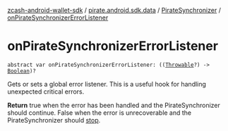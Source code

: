 [zcash-android-wallet-sdk](../../index.md) / [pirate.android.sdk.data](../index.md) / [PirateSynchronizer](index.md) / [onPirateSynchronizerErrorListener](./on-synchronizer-error-listener.md)

# onPirateSynchronizerErrorListener

`abstract var onPirateSynchronizerErrorListener: ((`[`Throwable`](https://kotlinlang.org/api/latest/jvm/stdlib/kotlin/-throwable/index.html)`?) -> `[`Boolean`](https://kotlinlang.org/api/latest/jvm/stdlib/kotlin/-boolean/index.html)`)?`

Gets or sets a global error listener. This is a useful hook for handling unexpected critical errors.

**Return**
true when the error has been handled and the PirateSynchronizer should continue. False when the error is
unrecoverable and the PirateSynchronizer should [stop](stop.md).


